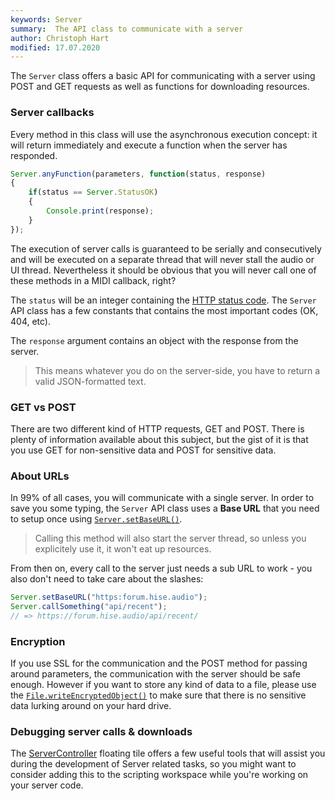```yaml
---
keywords: Server
summary:  The API class to communicate with a server
author: Christoph Hart
modified: 17.07.2020
---
```


The `Server` class offers a basic API for communicating with a server using POST and GET requests as well as functions for downloading resources. 

### Server callbacks

Every method in this class will use the asynchronous execution concept: it will return immediately and execute a function when the server has responded.

```javascript
Server.anyFunction(parameters, function(status, response)
{
    if(status == Server.StatusOK)
    {
        Console.print(response);
    }
});
```

The execution of server calls is guaranteed to be serially and consecutively and will be executed on a separate thread that will never stall the audio or UI thread. Nevertheless it should be obvious that you will never call one of these methods in a MIDI callback, right?

The `status` will be an integer containing the [HTTP status code](https://en.wikipedia.org/wiki/List_of_HTTP_status_codes). The `Server` API class has a few constants that contains the most important codes (OK, 404, etc).

The `response` argument contains an object with the response from the server.

> This means whatever you do on the server-side, you have to return a valid JSON-formatted text.

### GET vs POST

There are two different kind of HTTP requests, GET and POST. There is plenty of information available about this subject, but the gist of it is that you use GET for non-sensitive data and POST for sensitive data.

### About URLs

In 99% of all cases, you will communicate with a single server. In order to save you some typing, the `Server` API class uses a **Base URL** that you need to setup once using [`Server.setBaseURL()`](/scripting/scripting-api/server#setbaseurl).  

> Calling this method will also start the server thread, so unless you explicitely use it, it won't eat up resources.

From then on, every call to the server just needs a sub URL to work - you also don't need to take care about the slashes:

```javascript
Server.setBaseURL("https:forum.hise.audio");
Server.callSomething("api/recent"); 
// => https://forum.hise.audio/api/recent/
```

### Encryption

If you use SSL for the communication and the POST method for passing around parameters, the communication with the server should be safe enough. However if you want to store any kind of data to a file, please use the [`File.writeEncryptedObject()`](/scripting/scripting-api/file#writeencryptedobject) to make sure that there is no sensitive data lurking around on your hard drive.

### Debugging server calls & downloads

The [ServerController](/ui-components/floating-tiles/hise/servercontroller) floating tile offers a few useful tools that will assist you during the development of Server related tasks, so you might want to consider adding this to the scripting workspace while you're working on your server code.